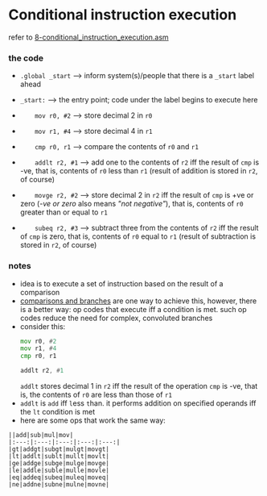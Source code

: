 # Conditional instruction execution
refer to [8-conditional_instruction_execution.asm](./8-conditional_instruction_execution.asm)

### the code
* `.global _start` --> inform system(s)/people that there is a `_start` label ahead
* `_start:` --> the entry point; code under the label begins to execute here
* `    mov r0, #2` --> store decimal 2 in `r0`
* `    mov r1, #4` --> store decimal 4 in `r1`
* `    cmp r0, r1` --> compare the contents of `r0` and `r1`

* `    addlt r2, #1` --> add one to the contents of `r2` iff the result of `cmp` is -ve, that is, contents of `r0` less than `r1` (result of addition is stored in `r2`, of course)
* `    movge r2, #2` --> store decimal 2  in `r2` iff the result of `cmp` is +ve or zero (_-ve or zero_ also means _"not negative"_), that is, contents of `r0` greater than or equal to `r1`
* `    subeq r2, #3` --> subtract three from the contents of `r2` iff the result of `cmp` is zero, that is, contents of `r0` equal to `r1` (result of subtraction is stored in `r2`, of course)

### notes
* idea is to execute a set of instruction based on the result of a comparison
* [comparisons and branches](./7-loops_branches.md) are one way to achieve this, however, there is a better way: op codes that execute iff a condition is met. such op codes reduce the need for complex, convoluted branches
* consider this:
    ~~~asm
    mov r0, #2
    mov r1, #4
    cmp r0, r1

    addlt r2, #1
    ~~~
    `addlt` stores decimal 1 in `r2` iff the result of the operation `cmp` is -ve, that is, the contents of `r0` are less than those of `r1`
* `addlt` is `add` iff `l`ess `t`han. it performs addition on specified operands iff the `lt` condition is met
* here are some ops that work the same way:
~~~
||add|sub|mul|mov|
|:---:|:---:|:---:|:---:|:---:|
|gt|addgt|subgt|mulgt|movgt|
|lt|addlt|sublt|mullt|movlt|
|ge|addge|subge|mulge|movge|
|le|addle|suble|mulle|movle|
|eq|addeq|subeq|muleq|moveq|
|ne|addne|subne|mulne|movne|
~~~